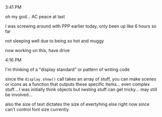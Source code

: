 3:41 PM

oh my god... AC peace at last

I was screwing around with PPP earlier today, only been up like 6 hours so far

not sleeping well due to being so hot and muggy

now working on this, have drive

4:16 PM

I'm thinking of a "display standard" or pattern of writing code

since the `display.show()` call takes an array of stuff, you can make scenes or icons as a function that outputs these specific items... even complex stuff... I was initially think objects but nesting stuff can get tricky... may still be involved...

also the size of text dictates the size of evertyhing else right now since can't control font size currently
